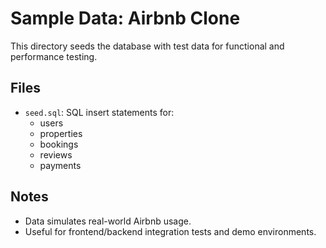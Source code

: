 # Sample Data: Airbnb Clone

This directory seeds the database with test data for functional and performance testing.

## Files
- `seed.sql`: SQL insert statements for:
  - users
  - properties
  - bookings
  - reviews
  - payments

## Notes
- Data simulates real-world Airbnb usage.
- Useful for frontend/backend integration tests and demo environments.
